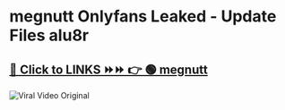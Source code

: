 
 # megnutt Onlyfans Leaked - Update Files alu8r

## <h2><a href="https://clipsfans.com/megnutt&ref=git">🔗 Click to LINKS ⏩⏩ 👉 🟢 megnutt </a></h2>

<a href="https://clipsfans.com/megnutt&ref=git" rel="nofollow" data-target="animated-image.originalLink"><img src="https://i.ibb.co.com/xMMVF88/686577567.gif" alt="Viral Video Original" style="max-width: 100%; display: inline-block;" data-target="animated-image.originalImage"></a>

